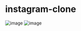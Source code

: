 # instagram-clone
![image](https://user-images.githubusercontent.com/33202163/114990349-1853cb00-9ea1-11eb-84fc-49d111a05c49.png)
![image](https://user-images.githubusercontent.com/33202163/114990395-20136f80-9ea1-11eb-8725-edcfb01b54ac.png)
